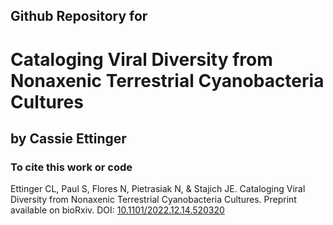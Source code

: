 ## Github Repository for
# Cataloging Viral Diversity from Nonaxenic Terrestrial Cyanobacteria Cultures

## by Cassie Ettinger 

### To cite this work or code

Ettinger CL, Paul S, Flores N, Pietrasiak N, & Stajich JE. Cataloging Viral Diversity from Nonaxenic Terrestrial Cyanobacteria Cultures. Preprint available on bioRxiv. DOI: <a href="https://doi.org/10.1101/2022.12.14.520320">10.1101/2022.12.14.520320 </a>
